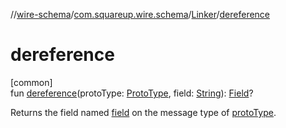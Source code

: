 //[wire-schema](../../../index.md)/[com.squareup.wire.schema](../index.md)/[Linker](index.md)/[dereference](dereference.md)

# dereference

[common]\
fun [dereference](dereference.md)(protoType: [ProtoType](../-proto-type/index.md), field: [String](https://kotlinlang.org/api/latest/jvm/stdlib/kotlin/-string/index.html)): [Field](../-field/index.md)?

Returns the field named [field](dereference.md) on the message type of [protoType](dereference.md).
